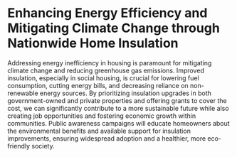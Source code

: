 # Enhancing Energy Efficiency and Mitigating Climate Change through Nationwide Home Insulation

Addressing energy inefficiency in housing is paramount for mitigating climate change and reducing greenhouse gas emissions. Improved insulation, especially in social housing, is crucial for lowering fuel consumption, cutting energy bills, and decreasing reliance on non-renewable energy sources. By prioritizing insulation upgrades in both government-owned and private properties and offering grants to cover the cost, we can significantly contribute to a more sustainable future while also creating job opportunities and fostering economic growth within communities. Public awareness campaigns will educate homeowners about the environmental benefits and available support for insulation improvements, ensuring widespread adoption and a healthier, more eco-friendly society.